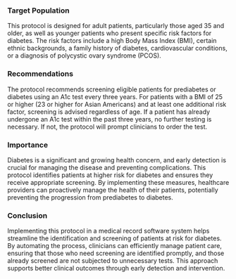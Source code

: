 ### Target Population
This protocol is designed for adult patients, particularly those aged 35 and older, as well as younger patients who present specific risk factors for diabetes. The risk factors include a high Body Mass Index (BMI), certain ethnic backgrounds, a family history of diabetes, cardiovascular conditions, or a diagnosis of polycystic ovary syndrome (PCOS).
### Recommendations
The protocol recommends screening eligible patients for prediabetes or diabetes using an A1c test every three years. For patients with a BMI of 25 or higher (23 or higher for Asian Americans) and at least one additional risk factor, screening is advised regardless of age. If a patient has already undergone an A1c test within the past three years, no further testing is necessary. If not, the protocol will prompt clinicians to order the test.
### Importance
Diabetes is a significant and growing health concern, and early detection is crucial for managing the disease and preventing complications. This protocol identifies patients at higher risk for diabetes and ensures they receive appropriate screening. By implementing these measures, healthcare providers can proactively manage the health of their patients, potentially preventing the progression from prediabetes to diabetes.
### Conclusion
Implementing this protocol in a medical record software system helps streamline the identification and screening of patients at risk for diabetes. By automating the process, clinicians can efficiently manage patient care, ensuring that those who need screening are identified promptly, and those already screened are not subjected to unnecessary tests. This approach supports better clinical outcomes through early detection and intervention.
